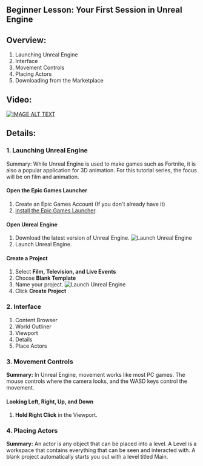 ## **Beginner Lesson:** Your First Session in Unreal Engine

## Overview:
1. Launching Unreal Engine
2. Interface
3. Movement Controls
4. Placing Actors
5. Downloading from the Marketplace

## Video:

[![IMAGE ALT TEXT](http://img.youtube.com/vi/sMWF8iQyhCE/0.jpg)](https://youtu.be/sMWF8iQyhCE "Video Title")

## Details:

### 1. Launching Unreal Engine

Summary: While Unreal Engine is used to make games such as Fortnite, it is also a popular application for 3D animation. For this tutorial series, the focus will be on film and animation.

#### Open the Epic Games Launcher

1. Create an Epic Games Account (If you don't already have it)
2. [install the Epic Games Launcher](https://www.epicgames.com/store/en-US/download).

#### Open Unreal Engine

1. Download the latest version of Unreal Engine.
   ![Launch Unreal Engine](EngineLaunch.jpg)
2. Launch Unreal Engine.

#### Create a Project

1. Select **Film, Television, and Live Events**
2. Choose **Blank Template**
3. Name your project.
   ![Launch Unreal Engine](EngineLaunch.jpg)
4. Click **Create Project**

### 2. Interface

1. Content Browser
2. World Outliner
3. Viewport
4. Details
5. Place Actors

### 3. Movement Controls

**Summary:** In Unreal Engine, movement works like most PC games. The mouse controls where the camera looks, and the WASD keys control the movement.

#### Looking Left, Right, Up, and Down

1. **Hold Right Click** in the Viewport.

### 4. Placing Actors

**Summary:** An actor is any object that can be placed into a level. A Level is a workspace that contains everything that can be seen and interacted with. A blank project automatically starts you out with a level titled Main.
